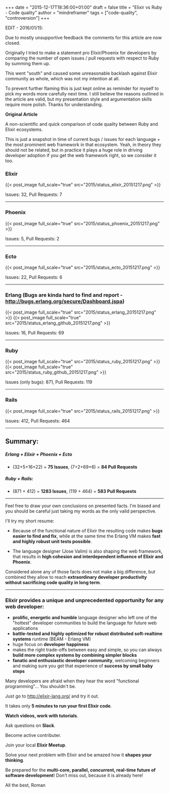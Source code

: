 +++
date = "2015-12-17T18:36:00+01:00"
draft = false
title = "Elixir vs Ruby - Code quality"
author = "mindreframer"
tags = ["code-quality", "controversion"]
+++


EDIT - 2016/01/15:

Due to mostly unsupportive feedback the comments for this article are now closed.

Originally I tried to make a statement pro Elixir/Phoenix for developers by comparing the number of open issues / pull requests with respect to Ruby by summing them up.

This went "south" and caused some unreasonable backlash against Elixir community as whole, which was not my intention at all.

To prevent further flaming this is just kept online as reminder for myself to pick my words more carefully next time. I still believe the reasons outlined in the article are valid, but my presentation style and argumentation skills require more polish. Thanks for understanding.


**Original Article**



A non-scientific and quick comparison of code quality between Ruby and Elixir ecosystems.

This is just a snapshot in time of current bugs / issues for each language + the most prominent web framework in that ecosystem. Yeah, in theory they should not be related, but in practice it plays a huge role in driving developer adoption if you get the web framework right, so we consider it too.

### Elixir

{{< post_image full_scale="true" src="2015/status_elixir_20151217.png" >}}


Issues: 32, Pull Requests: 7

<hr>

### Phoenix
{{< post_image full_scale="true" src="2015/status_phoenix_20151217.png" >}}

Issues: 5, Pull Requests: 2

<hr>

### Ecto
{{< post_image  full_scale="true" src="2015/status_ecto_20151217.png" >}}

Issues: 22, Pull Requests: 6

<hr>


### Erlang (Bugs are kinda hard to find and report - http://bugs.erlang.org/secure/Dashboard.jspa)

{{< post_image full_scale="true" src="2015/status_erlang_20151217.png" >}}
{{< post_image full_scale="true" src="2015/status_erlang_github_20151217.png" >}}

Issues: 16, Pull Requests: 69

<hr>

### Ruby
{{< post_image full_scale="true" src="2015/status_ruby_20151217.png" >}}
{{< post_image full_scale="true" src="2015/status_ruby_github_20151217.png" >}}


Issues (only bugs): 871, Pull Requests: 119

<hr>

### Rails
{{< post_image full_scale="true" src="2015/status_rails_20151217.png" >}}

Issues: 412, Pull Requests: 464


<hr>

## Summary:

##### Erlang + Elixir + Phoenix + Ecto
   - (32+5+16+22)   = **75 Issues**,   (7+2+69+6) = **84 Pull Requests**

##### Ruby + Rails:
  - (871 + 412) = **1283 Issues**, (119 + 464) = **583 Pull Requests**


<hr>

Feel free to draw your own conclusions on presented facts. I'm biased and you should be careful just taking my words as the only valid perspective.


I'll try my short resume:

  - Because of the functional nature of Elixir the resulting code makes **bugs easier to find and fix**, while at the same time the Erlang VM makes **fast and highly robust unit tests possible**.

  - The language designer (Jose Valim) is also shaping the web framework, that results in **high cohesion and interdependent influence of Elixir and Phoenix**.

Considered alone any of those facts does not make a big difference, but combined they allow to reach **extraordinary developer productivity without sacrificing code quality in long term**.


<hr>

### Elixir provides a unique and unprecedented opportunity for any web developer:


  - **prolific, energetic and humble** language designer who left one of the "hottest" developer communities to build the language for future web applications
  - **battle-tested and highly optimized for robust distributed soft-realtime systems** runtime (BEAM - Erlang VM)
  - huge focus on **developer happiness**
  - makes the right trade-offs between easy and simple, so you can always **build more complex systems by combining simpler blocks**
  - **fanatic and enthusiastic developer community**, welcoming beginners and making sure you get that experience of **success by small baby steps**


Many developers are afraid when they hear the word "functional programming"... You shouldn't be.


Just go to http://elixir-lang.org/ and try it out.

It takes only **5 minutes to run your first Elixir code**.

**Watch videos, work with tutorials**.

Ask questions on **Slack**.

Become active contributer.

Join your local **Elixir Meetup**.

Solve your next problem with Elixir and be amazed how it **shapes your thinking**.

Be prepared for the **multi-core, parallel, concurrent, real-time future of software development**! Don't miss out, because it is already here!

All the best,
Roman
